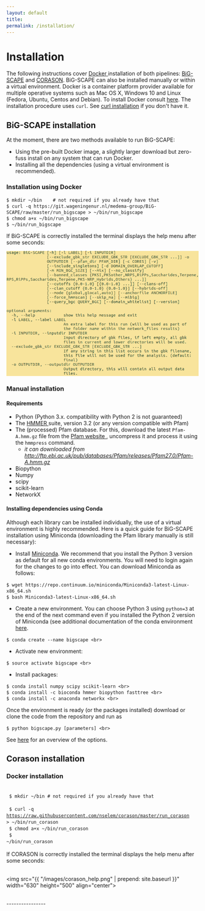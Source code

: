 ```yaml
---
layout: default
title: 
permalink: /installation/
---
```

<body>  

<h1> Installation </h1>

The following instructions cover <a href="https://www.docker.com/"> Docker </a> installation of both pipelines: [BiG-SCAPE](#big-scape-installation) and [CORASON](#corason-installation). BiG-SCAPE can also be installed manually or within a virtual environment. Docker is a container platform provider available for multiple operative systems such as Mac OS X, Windows 10 and Linux (Fedora, Ubuntu, Centos and Debian). To install Docker consult [here](/_pages/05_DockerInstall.md). The installation procedure uses `curl`. See [curl installation](/_pages/04_Curlinstallation.md) if you don't have it.<br>

<h2> BiG-SCAPE installation </h2>

At the moment, there are two methods available to run BiG-SCAPE:

- Using the pre-built Docker image, a slightly larger download but zero-fuss install on any system that can run Docker.<br>
- Installing all the dependencies (using a virtual environment is recommended).<br>

<h3> Installation using Docker </h3>

```
$ mkdir ~/bin    # not required if you already have that
$ curl -q https://git.wageningenur.nl/medema-group/BiG-SCAPE/raw/master/run_bigscape > ~/bin/run_bigscape
$ chmod a+x ~/bin/run_bigscape
$ ~/bin/run_bigscape
```

If BiG-SCAPE is correctly installed the terminal displays the help menu after some seconds:

<img src="/images/bigscape_help.png" align="center">

<h3>Manual installation</h3>
<h4> Requirements </h4>

* Python (Python 3.x. compatibility with Python 2 is not guaranteed)
* The <a href="http://hmmer.org/"> HMMER </a> suite, version 3.2 (or any version compatible with Pfam)
* The (processed) Pfam database. For this, download the latest `Pfam-A.hmm.gz` file from the <a href="ftp://ftp.ebi.ac.uk/pub/databases/Pfam/releases/"> Pfam website </a>, uncompress it and process it using the `hmmpress` command.
  - *it can downloaded from http://ftp.ebi.ac.uk/pub/databases/Pfam/releases/Pfam27.0/Pfam-A.hmm.gz*
* Biopython<br>
* Numpy<br>
* scipy<br>
* scikit-learn<br>
* NetworkX<br>

<h4>  Installing dependencies using Conda </h4>  

Although each library can be installed individually, the use of a virtual environment is highly recommended. Here is a quick guide for BiG-SCAPE installation using Miniconda (downloading the Pfam library manually is still necessary):

* Install 
[Miniconda](https://conda.io/miniconda.html). We recommend that you install the Python 3 version as default for all new conda environments. You will need to login again for the changes to go into effect. You can download Miniconda as follows:

```
$ wget https://repo.continuum.io/miniconda/Miniconda3-latest-Linux-x86_64.sh
$ bash Miniconda3-latest-Linux-x86_64.sh
```

* Create a new environment. You can choose Python 3 using `python=3` at the end of the next command even if you installed the Python 2 version of Miniconda (see additional documentation of the conda environment [here](https://conda.io/docs/).

```
$ conda create --name bigscape <br>
```

* Activate new environment:

```
$ source activate bigscape <br>
```

* Install packages:

```
$ conda install numpy scipy scikit-learn <br>
$ conda install -c bioconda hmmer biopython fasttree <br>
$ conda install -c anaconda networkx <br>
```

Once the environment is ready (or the packages installed) download or clone the code from the repository and run as

```
$ python bigscape.py [parameters] <br> 
```

See [here](https://git.wageningenur.nl/medema-group/BiG-SCAPE/wikis/parameters) for an overview of the options.

<h2> Corason installation </h2>  

<h3> Docker installation </h3>

<code> <br>
$ mkdir ~/bin    # not required if you already have that <br>
$ curl -q https://raw.githubusercontent.com/nselem/corason/master/run_corason > ~/bin/run_corason <br>
$ chmod a+x ~/bin/run_corason <br>
$ ~/bin/run_corason
<br>
</code> <br>
If CORASON is correctly installed the terminal displays the help menu after some seconds:<br><br>
      <div id="images">
      <img src="{{ "/images/corason_help.png" | prepend: site.baseurl }}" width="630" height="500" align="center">
</div>
<br>
  


</body>
----------------
